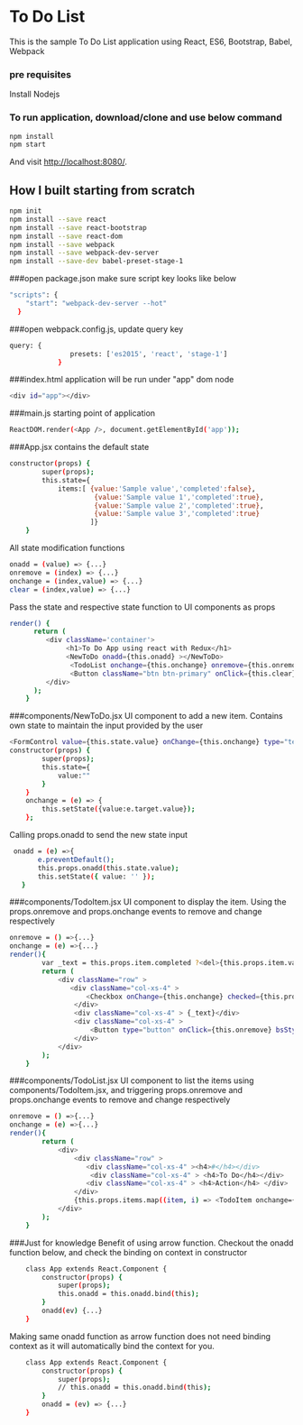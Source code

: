 # To Do List

This is the sample To Do List application using React, ES6, Bootstrap, Babel, Webpack

### pre requisites
Install Nodejs

### To run application, download/clone and use below command

```sh
npm install
npm start
```

And visit <http://localhost:8080/>.

## How I built starting from scratch
```sh
npm init
npm install --save react
npm install --save react-bootstrap
npm install --save react-dom
npm install --save webpack
npm install --save webpack-dev-server
npm install --save-dev babel-preset-stage-1
```
###open package.json
make sure script key looks like below
```sh
"scripts": {
    "start": "webpack-dev-server --hot"
  }
```
###open webpack.config.js, update query key
```sh
query: {
               presets: ['es2015', 'react', 'stage-1']
            }
```
###index.html
application will be run under "app" dom node
```sh
<div id="app"></div>
```

###main.js
starting point of application
```sh
ReactDOM.render(<App />, document.getElementById('app'));
```

###App.jsx
contains the default state
```sh
constructor(props) {
        super(props);
        this.state={ 
            items:[ {value:'Sample value','completed':false},
                     {value:'Sample value 1','completed':true},
                     {value:'Sample value 2','completed':true},
                     {value:'Sample value 3','completed':true}
                    ]}
    }
```

All state modification functions
```sh
onadd = (value) => {...}
onremove = (index) => {...}
onchange = (index,value) => {...}
clear = (index,value) => {...}
```
Pass the state and respective state function to UI components as props
```sh
render() {
      return (
         <div className='container'>
              <h1>To Do App using react with Redux</h1>
              <NewToDo onadd={this.onadd} ></NewToDo>
               <TodoList onchange={this.onchange} onremove={this.onremove} items={this.state.items}></TodoList>
               <Button className="btn btn-primary" onClick={this.clear}>Clear</Button>
         </div>
      );
    }
```
###components/NewToDo.jsx
UI component to add a new item. Contains own state to maintain the input provided by the user
```sh
<FormControl value={this.state.value} onChange={this.onchange} type="text" placeholder="Add New" />
constructor(props) {
        super(props);
        this.state={
            value:""
        }
    }
    onchange = (e) => {
        this.setState({value:e.target.value});
    };
 ```
 Calling props.onadd to send the new state input
 ```sh
  onadd = (e) =>{
        e.preventDefault();
        this.props.onadd(this.state.value);
        this.setState({ value: '' });      
    }
```
###components/TodoItem.jsx
UI component to display the item. Using the props.onremove and props.onchange events to remove and change respectively
```sh
onremove = () =>{...}
onchange = (e) =>{...}
render(){
        var _text = this.props.item.completed ?<del>{this.props.item.value}</del>:<div>{this.props.item.value}</div>;
        return (
            <div className="row" >
               <div className="col-xs-4" >
                   <Checkbox onChange={this.onchange} checked={this.props.item.completed}></Checkbox>
                </div>
                <div className="col-xs-4" > {_text}</div>
                <div className="col-xs-4" >
                    <Button type="button" onClick={this.onremove} bsStyle="danger"><Glyphicon glyph="remove" /></Button>
                </div>
            </div>
        );
    }
```

###components/TodoList.jsx
UI component to list the items using components/TodoItem.jsx, and triggering props.onremove and props.onchange events to remove and change respectively
```sh
onremove = () =>{...}
onchange = (e) =>{...}
render(){
        return (
            <div>
                <div className="row" >
                   <div className="col-xs-4" ><h4>#</h4></div>
                    <div className="col-xs-4" > <h4>To Do</h4></div>
                   <div className="col-xs-4" > <h4>Action</h4> </div>
                </div>
                {this.props.items.map((item, i) => <TodoItem onchange={this.onchange} onremove={this.onremove} key={i} index={i} item={item}></TodoItem> )}
            </div>
        );
    }
```
    
###Just for knowledge
Benefit of using arrow function.
Checkout the onadd function below, and check the binding on context in constructor
```sh
    class App extends React.Component {
        constructor(props) {
            super(props);
            this.onadd = this.onadd.bind(this);
        }
        onadd(ev) {...}
    }
```
Making same onadd function as arrow function does not need binding context as it will automatically bind the context for you.
```sh
    class App extends React.Component {
        constructor(props) {
            super(props);
            // this.onadd = this.onadd.bind(this);
        }
        onadd = (ev) => {...}
    }
```
    


